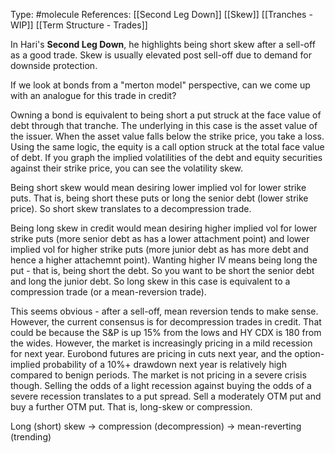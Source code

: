 Type: #molecule 
References: [[Second Leg Down]] [[Skew]] [[Tranches -WIP]]
[[Term Structure - Trades]]

In Hari's **Second Leg Down**, he highlights being short skew after a sell-off as a good trade. Skew is usually elevated post sell-off due to demand for downside protection.

If we look at bonds from a "merton model" perspective, can we come up with an analogue for this trade in credit?

Owning a bond is equivalent to being short a put struck at the face value of debt through that tranche. The underlying in this case is the asset value of the issuer. When the asset value falls below the strike price, you take a loss. Using the same logic, the equity is a call option struck at the total face value of debt. If you graph the implied volatilities of the debt and equity securities against their strike price, you can see the volatility skew. 

Being short skew would mean desiring lower implied vol for lower strike puts. That is, being short these puts or long the senior debt (lower strike price). So short skew translates to a decompression trade. 

Being long skew in credit  would mean desiring higher implied vol for lower strike puts (more senior debt as has a lower attachment point) and lower implied vol for higher strike puts (more junior debt as has more debt and hence a higher attachemnt point). Wanting higher IV means being long the put - that is, being short the debt. So you want to be short the senior debt and long the junior debt. So long skew in this case is equivalent to a compression trade (or a mean-reversion trade). 

This seems obvious - after a sell-off, mean reversion tends to make sense. However, the current consensus is for decompression trades in credit. That could be because the S&P is up 15% from the lows and  HY CDX is 180 from the wides. However, the market is increasingly pricing in a mild recession for next year. Eurobond futures are pricing in cuts next year, and the option-implied probability of a 10%+ drawdown next year is relatively high compared to benign periods. The market is not pricing in a severe crisis though. Selling the odds of a light recession against buying the odds of a severe recession translates to a put spread. Sell a moderately OTM put and buy a further OTM put. That is, long-skew or compression. 

Long (short) skew -> compression (decompression) -> mean-reverting (trending)